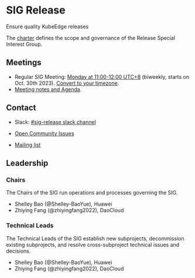 # SIG Release

Ensure quality KubeEdge releases

The [charter](charter.md) defines the scope and governance of the Release Special Interest Group.

## Meetings

* Regular SIG Meeting: [Monday at 11:00-12:00 UTC+8](https://zoom.us/j/4167237304) (biweekly, starts on Oct. 30th 2023). [Convert to your timezone](https://www.thetimezoneconverter.com/?t=10%3A00%20am&tz=GMT%2B8&).
* [Meeting notes and Agenda](https://docs.google.com/document/d/1DCEr2fgFOWT3nXFopMBrWHoxMyd2JeuZ7FMGcrzEFlo/edit).
 
## Contact

- Slack: [#sig-release slack channel](https://kubeedge.slack.com)

- [Open Community Issues](https://github.com/kubeedge/kubeedge/issues)

- [Mailing list](https://groups.google.com/forum/#!forum/kubeedge)

## Leadership

### Chairs

The Chairs of the SIG run operations and processes governing the SIG.

- Shelley Bao (@Shelley-BaoYue), Huawei
- Zhiying Fang (@zhiyingfang2022), DaoCloud


### Technical Leads

The Technical Leads of the SIG establish new subprojects, decommission existing subprojects, and resolve cross-subproject technical issues and decisions.

- Shelley Bao (@Shelley-BaoYue), Huawei
- Zhiying Fang (@zhiyingfang2022), DaoCloud
